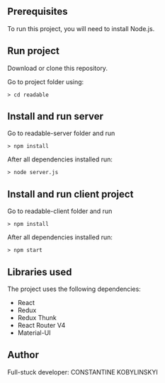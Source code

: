 
## Prerequisites

To run this project, you will need to install Node.js.

## Run project

Download or clone this repository.

Go to project folder using:

```
> cd readable
```

## Install and run server

Go to readable-server folder and run

```
> npm install
```

After all dependencies installed run:

```
> node server.js
```

## Install and run client project

Go to readable-client folder and run

```
> npm install
```

After all dependencies installed run:

```
> npm start
```

## Libraries used

The project uses the following dependencies:

* React
* Redux
* Redux Thunk
* React Router V4
* Material-UI


## Author

Full-stuck developer: CONSTANTINE KOBYLINSKYI

